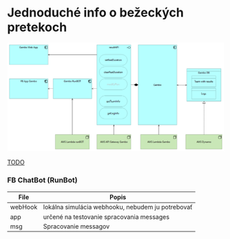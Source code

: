 # Jednoduché info o bežeckých pretekoch

![obrázok architektúry](Architecture/gambo-Arch.png)



[TODO](Architecture/memos/todo.md)


### FB ChatBot (RunBot)

|File   |Popis                                            |
|-------|-------------------------------------------------|
|webHook|lokálna simulácia webhooku, nebudem ju potrebovať|
|app    |určené na testovanie spracovania messages        |
|msg    |Spracovanie messagov                             |